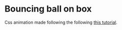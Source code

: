 # Bouncing ball on box

Css animation made following the following [this tutorial](https://www.youtube.com/watch?v=NdftnCDwKaU).

